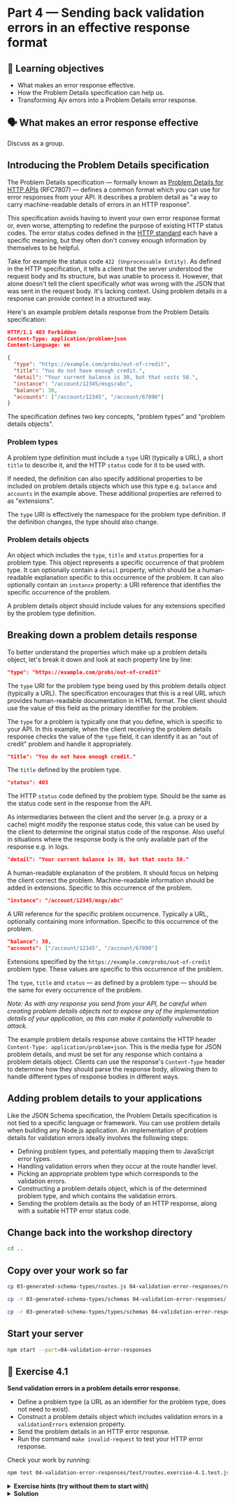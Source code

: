 # Part 4 — Sending back validation errors in an effective response format

## 🧠 Learning objectives

- What makes an error response effective.
- How the Problem Details specification can help us.
- Transforming Ajv errors into a Problem Details error response.

## 🗣️ What makes an error response effective

Discuss as a group.

## Introducing the Problem Details specification

The Problem Details specification — formally known as
[Problem Details for HTTP APIs](https://tools.ietf.org/html/rfc7807) (RFC7807) —
defines a common format which you can use for error responses from your API.
It describes a problem detail as "a way to carry machine-readable details of
errors in an HTTP response".

This specification avoids having to invent your own error response format or,
even worse, attempting to redefine the purpose of existing HTTP status codes.
The error status codes defined in the [HTTP standard](https://datatracker.ietf.org/doc/html/rfc7231#section-6)
each have a specific meaning, but they often don't convey enough information
by themselves to be helpful.

Take for example the status code `422 (Unprocessable Entity)`. As defined in the
HTTP specification, it tells a client that the server understood the request body
and its structure, but was unable to process it. However, that alone doesn't tell
the client specifically _what_ was wrong with the JSON that was sent in the request
body. It's lacking context. Using problem details in a response can provide context
in a structured way.

Here's an example problem details response from the Problem Details specification:

```json
HTTP/1.1 403 Forbidden
Content-Type: application/problem+json
Content-Language: en

{
  "type": "https://example.com/probs/out-of-credit",
  "title": "You do not have enough credit.",
  "detail": "Your current balance is 30, but that costs 50.",
  "instance": "/account/12345/msgs/abc",
  "balance": 30,
  "accounts": ["/account/12345", "/account/67890"]
}
```

<!-- TODO: Create a diagram to visualise problem types and problem details objects -->

The specification defines two key concepts, "problem types" and "problem details objects".

### Problem types

A problem type definition must include a `type` URI (typically a URL), a short
`title` to describe it, and the HTTP `status` code for it to be used with.

If needed, the definition can also specify additional properties to be included
on problem details objects which use this type e.g. `balance` and `accounts` in
the example above. These additional properties are referred to as "extensions".

The `type` URI is effectively the namespace for the problem type definition. If
the definition changes, the type should also change.

### Problem details objects

An object which includes the `type`, `title` and `status` properties for a problem type.
This object represents a specific occurrence of that problem type. It can optionally
contain a `detail` property, which should be a human-readable explanation specific
to this occurrence of the problem. It can also optionally contain an `instance`
property: a URI reference that identifies the specific occurrence of the problem.

A problem details object should include values for any extensions specified by the
problem type definition.

## Breaking down a problem details response

To better understand the properties which make up a problem details object, let's
break it down and look at each property line by line:

```json
"type": "https://example.com/probs/out-of-credit"
```

The `type` URI for the problem type being used by this problem details object
(typically a URL). The specification encourages that this is  a real URL which
provides human-readable documentation in HTML format. The client should use the
value of this field as the primary identifier for the problem.

The `type` for a problem is typically one that you define, which is specific to
your API. In this example, when the client receiving the problem details response
checks the value of the `type` field, it can identify it as an "out of credit"
problem and handle it appropriately.

```json
"title": "You do not have enough credit."
```

The `title` defined by the problem type.

```json
"status": 403
```

The HTTP `status` code defined by the problem type. Should be the same as the
status code sent in the response from the API.

As intermediaries between the client and the server (e.g. a proxy or a cache)
might modify the response status code, this value can be used by the client to
determine the original status code of the response. Also useful in situations
where the response body is the only available part of the response e.g. in logs.

```json
"detail": "Your current balance is 30, but that costs 50."
```

A human-readable explanation of the problem. It should focus on helping the
client correct the problem. Machine-readable information should be added in
extensions. Specific to this occurrence of the problem.

```json
"instance": "/account/12345/msgs/abc"
```

A URI reference for the specific problem occurrence. Typically a URL, optionally
containing more information. Specific to this occurrence of the problem.

```json
"balance": 30,
"accounts": ["/account/12345", "/account/67890"]
```

Extensions specified by the `https://example.com/probs/out-of-credit` problem type.
These values are specific to this occurrence of the problem.

The `type`, `title` and `status` — as defined by a problem type — should be the
same for every occurrence of the problem.

_Note: As with any response you send from your API, be careful when creating
problem details objects not to expose any of the implementation details of your
application, as this can make it potentially vulnerable to attack._

The example problem details response above contains the HTTP header
`Content-Type: application/problem+json`. This is the media type for JSON problem
details, and must be set for any response which contains a problem details object.
Clients can use the response's `Content-Type` header to determine how they should
parse the response body, allowing them to handle different types of response
bodies in different ways.

## Adding problem details to your applications

Like the JSON Schema specification, the Problem Details specification is not tied
to a specific language or framework. You can use problem details when building
any Node.js application. An implementation of problem details for validation
errors ideally involves the following steps:

- Defining problem types, and potentially mapping them to JavaScript error types.
- Handling validation errors when they occur at the route handler level.
- Picking an appropriate problem type which corresponds to the validation errors.
- Constructing a problem details object, which is of the determined problem type,
and which contains the validation errors.
- Sending the problem details as the body of an HTTP response, along with a
suitable HTTP error status code.

## Change back into the workshop directory

```sh
cd ..
```

## Copy over your work so far

```sh
cp 03-generated-schema-types/routes.js 04-validation-error-responses/routes.js

cp -r 03-generated-schema-types/schemas 04-validation-error-responses/

cp -r 03-generated-schema-types/types/schemas 04-validation-error-responses/types/
```

## Start your server

```sh
npm start --part=04-validation-error-responses
```

## 🎯 Exercise 4.1

**Send validation errors in a problem details error response.**

- Define a problem type (a URL as an identifier for the problem type, does not need to exist).
- Construct a problem details object which includes validation errors in a
`validationErrors` extension property.
- Send the problem details in an HTTP error response.
- Run the command `make invalid-request` to test your HTTP error response.

Check your work by running:

```sh
npm test 04-validation-error-responses/test/routes.exercise-4.1.test.js
```

<details>
  <summary><strong>Exercise hints (try without them to start with)</strong></summary>

  - Problem details objects must include a:
    - `type` (problem type URL)
    - `title` (short description of the problem type)
    - `status` (HTTP status code matching the HTTP status code of the response)
  - Make sure you include the Ajv validation errors in a `validationErrors` extension property.
  - Make sure you send a Problem Details `Content-Type` HTTP response header.
</details>

<details>
  <summary><strong>Solution</strong></summary>

  You can see a passing solution in
  [completed/routes.exercise-4.1.completed.js](completed/routes.exercise-4.1.completed.js).
</details>
